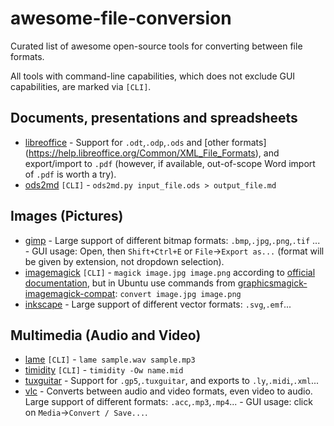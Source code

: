 # awesome-file-conversion
Curated list of awesome open-source tools for converting between file formats.

All tools with command-line capabilities, which does not exclude GUI capabilities, are marked via `[CLI]`.

## Documents, presentations and spreadsheets
- [libreoffice](https://www.libreoffice.org) - Support for `.odt`,`.odp`,`.ods` and [other formats] (https://help.libreoffice.org/Common/XML_File_Formats), and export/import to `.pdf` (however, if available, out-of-scope Word import of `.pdf` is worth a try).
- [ods2md](https://github.com/kennytm/ods2md) `[CLI]` - `ods2md.py input_file.ods > output_file.md`

## Images (Pictures)
- [gimp](https://www.gimp.org) - Large support of different bitmap formats: `.bmp`,`.jpg`,`.png`,`.tif` ... - GUI usage: Open, then `Shift+Ctrl+E` or `File`->`Export as...` (format will be given by extension, not dropdown selection).
- [imagemagick](https://www.imagemagick.org) `[CLI]` - `magick image.jpg image.png` according to [official documentation](http://www.imagemagick.org/script/command-line-processing.php), but in Ubuntu use commands from [graphicsmagick-imagemagick-compat](https://packages.ubuntu.com/xenial/all/graphicsmagick-imagemagick-compat/filelist): `convert image.jpg image.png`
- [inkscape](https://inkscape.org) - Large support of different vector formats: `.svg`,`.emf`...

## Multimedia (Audio and Video)
- [lame](https://man.cx/lame(1)) `[CLI]` - `lame sample.wav sample.mp3`
- [timidity](https://man.cx/timidity(1)) `[CLI]` - `timidity -Ow name.mid`
- [tuxguitar](https://sourceforge.net/projects/tuxguitar) - Support for `.gp5`,`.tuxguitar`, and exports to `.ly`,`.midi`,`.xml`...
- [vlc](https://www.videolan.org) - Converts between audio and video formats, even video to audio. Large support of different formats: `.acc`,`.mp3`,`.mp4`... - GUI usage: click on `Media`->`Convert / Save...`.

